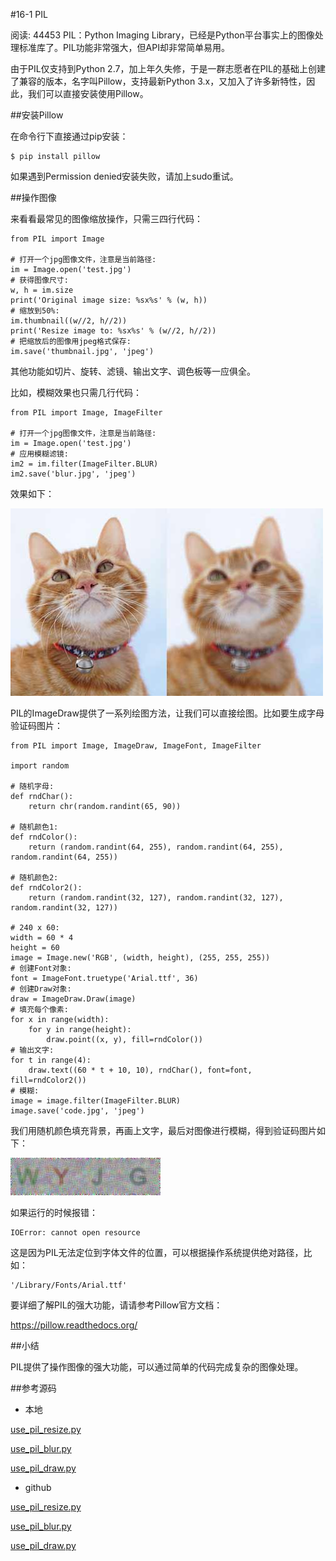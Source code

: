 #16-1 PIL

阅读: 44453
PIL：Python Imaging Library，已经是Python平台事实上的图像处理标准库了。PIL功能非常强大，但API却非常简单易用。

由于PIL仅支持到Python 2.7，加上年久失修，于是一群志愿者在PIL的基础上创建了兼容的版本，名字叫Pillow，支持最新Python 3.x，又加入了许多新特性，因此，我们可以直接安装使用Pillow。

##安装Pillow

在命令行下直接通过pip安装：

	$ pip install pillow
如果遇到Permission denied安装失败，请加上sudo重试。

##操作图像

来看看最常见的图像缩放操作，只需三四行代码：

	from PIL import Image
	
	# 打开一个jpg图像文件，注意是当前路径:
	im = Image.open('test.jpg')
	# 获得图像尺寸:
	w, h = im.size
	print('Original image size: %sx%s' % (w, h))
	# 缩放到50%:
	im.thumbnail((w//2, h//2))
	print('Resize image to: %sx%s' % (w//2, h//2))
	# 把缩放后的图像用jpeg格式保存:
	im.save('thumbnail.jpg', 'jpeg')
其他功能如切片、旋转、滤镜、输出文字、调色板等一应俱全。

比如，模糊效果也只需几行代码：

	from PIL import Image, ImageFilter
	
	# 打开一个jpg图像文件，注意是当前路径:
	im = Image.open('test.jpg')
	# 应用模糊滤镜:
	im2 = im.filter(ImageFilter.BLUR)
	im2.save('blur.jpg', 'jpeg')
效果如下：

![PIL-blur](../image/chapter16/16-1-1.jpg)

PIL的ImageDraw提供了一系列绘图方法，让我们可以直接绘图。比如要生成字母验证码图片：

	from PIL import Image, ImageDraw, ImageFont, ImageFilter
	
	import random
	
	# 随机字母:
	def rndChar():
	    return chr(random.randint(65, 90))
	
	# 随机颜色1:
	def rndColor():
	    return (random.randint(64, 255), random.randint(64, 255), random.randint(64, 255))
	
	# 随机颜色2:
	def rndColor2():
	    return (random.randint(32, 127), random.randint(32, 127), random.randint(32, 127))
	
	# 240 x 60:
	width = 60 * 4
	height = 60
	image = Image.new('RGB', (width, height), (255, 255, 255))
	# 创建Font对象:
	font = ImageFont.truetype('Arial.ttf', 36)
	# 创建Draw对象:
	draw = ImageDraw.Draw(image)
	# 填充每个像素:
	for x in range(width):
	    for y in range(height):
	        draw.point((x, y), fill=rndColor())
	# 输出文字:
	for t in range(4):
	    draw.text((60 * t + 10, 10), rndChar(), font=font, fill=rndColor2())
	# 模糊:
	image = image.filter(ImageFilter.BLUR)
	image.save('code.jpg', 'jpeg')
我们用随机颜色填充背景，再画上文字，最后对图像进行模糊，得到验证码图片如下：

![验证码](../image/chapter16/16-1-2.jpg)

如果运行的时候报错：

	IOError: cannot open resource
这是因为PIL无法定位到字体文件的位置，可以根据操作系统提供绝对路径，比如：

	'/Library/Fonts/Arial.ttf'
要详细了解PIL的强大功能，请请参考Pillow官方文档：

https://pillow.readthedocs.org/

##小结

PIL提供了操作图像的强大功能，可以通过简单的代码完成复杂的图像处理。

##参考源码

- 本地

[use_pil_resize.py](../code/chapter16/16-1-use_pil_resize.py)

[use_pil_blur.py](../code/chapter16/16-1-use_pil_blur.py)

[use_pil_draw.py](../code/chapter16/16-1-use_pil_draw.py)

- github

[use_pil_resize.py](https://github.com/michaelliao/learn-python3/blob/master/samples/packages/pil/use_pil_resize.py)

[use_pil_blur.py](https://github.com/michaelliao/learn-python3/blob/master/samples/packages/pil/use_pil_blur.py)

[use_pil_draw.py](https://github.com/michaelliao/learn-python3/blob/master/samples/packages/pil/use_pil_draw.py)